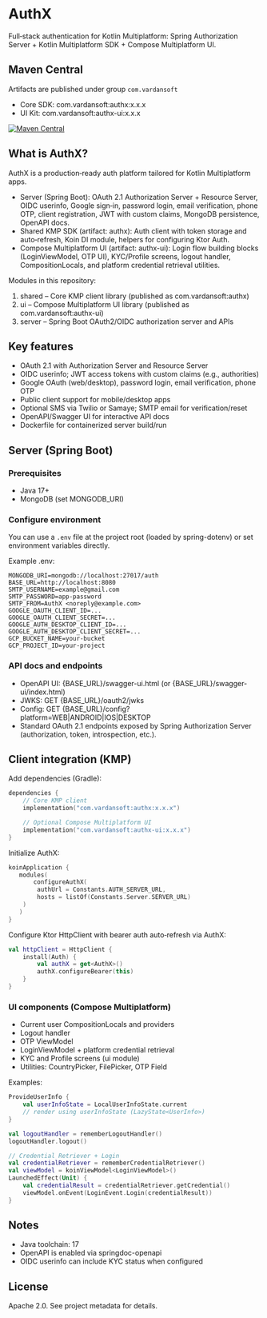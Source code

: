 # AuthX

Full‑stack authentication for Kotlin Multiplatform: Spring Authorization Server + Kotlin Multiplatform SDK + Compose Multiplatform UI.

## Maven Central

Artifacts are published under group `com.vardansoft`

- Core SDK: com.vardansoft:authx:x.x.x
- UI Kit: com.vardansoft:authx-ui:x.x.x

[![Maven Central](https://maven-badges.herokuapp.com/maven-central/com.vardansoft/authx/badge.svg)](https://maven-badges.herokuapp.com/maven-central/com.vardansoft/authx)

## What is AuthX?
AuthX is a production‑ready auth platform tailored for Kotlin Multiplatform apps.
- Server (Spring Boot): OAuth 2.1 Authorization Server + Resource Server, OIDC userinfo, Google sign‑in, password login, email verification, phone OTP, client registration, JWT with custom claims, MongoDB persistence, OpenAPI docs.
- Shared KMP SDK (artifact: authx): Auth client with token storage and auto‑refresh, Koin DI module, helpers for configuring Ktor Auth.
- Compose Multiplatform UI (artifact: authx-ui): Login flow building blocks (LoginViewModel, OTP UI), KYC/Profile screens, logout handler, CompositionLocals, and platform credential retrieval utilities.

Modules in this repository:
1. shared – Core KMP client library (published as com.vardansoft:authx)
2. ui – Compose Multiplatform UI library (published as com.vardansoft:authx-ui)
3. server – Spring Boot OAuth2/OIDC authorization server and APIs

## Key features
- OAuth 2.1 with Authorization Server and Resource Server
- OIDC userinfo; JWT access tokens with custom claims (e.g., authorities)
- Google OAuth (web/desktop), password login, email verification, phone OTP
- Public client support for mobile/desktop apps
- Optional SMS via Twilio or Samaye; SMTP email for verification/reset
- OpenAPI/Swagger UI for interactive API docs
- Dockerfile for containerized server build/run

## Server (Spring Boot)

### Prerequisites
- Java 17+
- MongoDB (set MONGODB_URI)

### Configure environment
You can use a `.env` file at the project root (loaded by spring-dotenv) or set environment variables directly.

Example .env:
```
MONGODB_URI=mongodb://localhost:27017/auth
BASE_URL=http://localhost:8080
SMTP_USERNAME=example@gmail.com
SMTP_PASSWORD=app-password
SMTP_FROM=AuthX <noreply@example.com>
GOOGLE_OAUTH_CLIENT_ID=...
GOOGLE_OAUTH_CLIENT_SECRET=...
GOOGLE_AUTH_DESKTOP_CLIENT_ID=...
GOOGLE_AUTH_DESKTOP_CLIENT_SECRET=...
GCP_BUCKET_NAME=your-bucket
GCP_PROJECT_ID=your-project
```

### API docs and endpoints
- OpenAPI UI: {BASE_URL}/swagger-ui.html (or {BASE_URL}/swagger-ui/index.html)
- JWKS: GET {BASE_URL}/oauth2/jwks
- Config: GET {BASE_URL}/config?platform=WEB|ANDROID|IOS|DESKTOP
- Standard OAuth 2.1 endpoints exposed by Spring Authorization Server (authorization, token, introspection, etc.).

## Client integration (KMP)
Add dependencies (Gradle):

```kotlin
dependencies {
    // Core KMP client
    implementation("com.vardansoft:authx:x.x.x")

    // Optional Compose Multiplatform UI
    implementation("com.vardansoft:authx-ui:x.x.x")
}
```

Initialize AuthX:
```kotlin
koinApplication {
   modules(
       configureAuthX(
        authUrl = Constants.AUTH_SERVER_URL,
        hosts = listOf(Constants.Server.SERVER_URL)
    )
   )
}
```

Configure Ktor HttpClient with bearer auth auto‑refresh via AuthX:
```kotlin
val httpClient = HttpClient {
    install(Auth) {
        val authX = get<AuthX>()
        authX.configureBearer(this)
    }
}
```

### UI components (Compose Multiplatform)
- Current user CompositionLocals and providers
- Logout handler
- OTP ViewModel
- LoginViewModel + platform credential retrieval
- KYC and Profile screens (ui module)
- Utilities: CountryPicker, FilePicker, OTP Field

Examples:
```kotlin
ProvideUserInfo {
    val userInfoState = LocalUserInfoState.current
    // render using userInfoState (LazyState<UserInfo>)
}
```
```kotlin
val logoutHandler = rememberLogoutHandler()
logoutHandler.logout()
```
```kotlin
// Credential Retriever + Login
val credentialRetriever = rememberCredentialRetriever()
val viewModel = koinViewModel<LoginViewModel>()
LaunchedEffect(Unit) {
    val credentialResult = credentialRetriever.getCredential()
    viewModel.onEvent(LoginEvent.Login(credentialResult))
}
```

## Notes
- Java toolchain: 17
- OpenAPI is enabled via springdoc-openapi
- OIDC userinfo can include KYC status when configured

## License
Apache 2.0. See project metadata for details.
